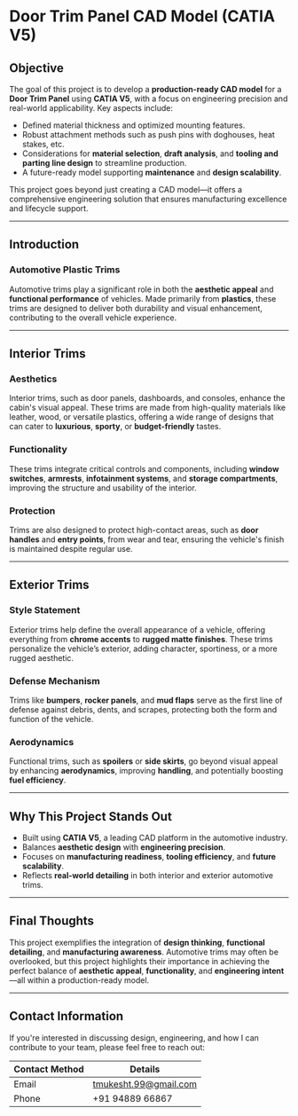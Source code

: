 # Door Trim Panel CAD Model (CATIA V5)

## Objective
The goal of this project is to develop a **production-ready CAD model** for a **Door Trim Panel** using **CATIA V5**, with a focus on engineering precision and real-world applicability. Key aspects include:

- Defined material thickness and optimized mounting features.
- Robust attachment methods such as push pins with doghouses, heat stakes, etc.
- Considerations for **material selection**, **draft analysis**, and **tooling and parting line design** to streamline production.
- A future-ready model supporting **maintenance** and **design scalability**.

This project goes beyond just creating a CAD model—it offers a comprehensive engineering solution that ensures manufacturing excellence and lifecycle support.

---

## Introduction

### Automotive Plastic Trims
Automotive trims play a significant role in both the **aesthetic appeal** and **functional performance** of vehicles. Made primarily from **plastics**, these trims are designed to deliver both durability and visual enhancement, contributing to the overall vehicle experience.

---

## Interior Trims

### Aesthetics
Interior trims, such as door panels, dashboards, and consoles, enhance the cabin's visual appeal. These trims are made from high-quality materials like leather, wood, or versatile plastics, offering a wide range of designs that can cater to **luxurious**, **sporty**, or **budget-friendly** tastes.

### Functionality
These trims integrate critical controls and components, including **window switches**, **armrests**, **infotainment systems**, and **storage compartments**, improving the structure and usability of the interior.

### Protection
Trims are also designed to protect high-contact areas, such as **door handles** and **entry points**, from wear and tear, ensuring the vehicle's finish is maintained despite regular use.

---

## Exterior Trims

### Style Statement
Exterior trims help define the overall appearance of a vehicle, offering everything from **chrome accents** to **rugged matte finishes**. These trims personalize the vehicle’s exterior, adding character, sportiness, or a more rugged aesthetic.

### Defense Mechanism
Trims like **bumpers**, **rocker panels**, and **mud flaps** serve as the first line of defense against debris, dents, and scrapes, protecting both the form and function of the vehicle.

### Aerodynamics
Functional trims, such as **spoilers** or **side skirts**, go beyond visual appeal by enhancing **aerodynamics**, improving **handling**, and potentially boosting **fuel efficiency**.

---

## Why This Project Stands Out

- Built using **CATIA V5**, a leading CAD platform in the automotive industry.
- Balances **aesthetic design** with **engineering precision**.
- Focuses on **manufacturing readiness**, **tooling efficiency**, and **future scalability**.
- Reflects **real-world detailing** in both interior and exterior automotive trims.

---

## Final Thoughts

This project exemplifies the integration of **design thinking**, **functional detailing**, and **manufacturing awareness**. Automotive trims may often be overlooked, but this project highlights their importance in achieving the perfect balance of **aesthetic appeal**, **functionality**, and **engineering intent**—all within a production-ready model.

---

## Contact Information

If you're interested in discussing design, engineering, and how I can contribute to your team, please feel free to reach out:

| Contact Method | Details                       |
|----------------|-------------------------------|
| Email          | tmukesht.99@gmail.com       |
| Phone          | +91 94889 66867     |
